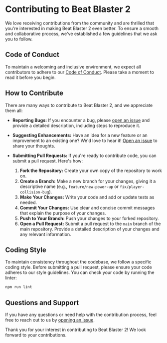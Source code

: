 # Contributing to Beat Blaster 2

We love receiving contributions from the community and are thrilled that you're interested in making Beat Blaster 2 even better. To ensure a smooth and collaborative process, we've established a few guidelines that we ask you to follow.

## Code of Conduct

To maintain a welcoming and inclusive environment, we expect all contributors to adhere to our [Code of Conduct](CODE_OF_CONDUCT.md). Please take a moment to read it before you begin.

## How to Contribute

There are many ways to contribute to Beat Blaster 2, and we appreciate them all:

- **Reporting Bugs:** If you encounter a bug, please [open an issue](https://github.com/zackemannen81/Beat-Blaster2/issues) and provide a detailed description, including steps to reproduce it.
- **Suggesting Enhancements:** Have an idea for a new feature or an improvement to an existing one? We'd love to hear it! [Open an issue](https://github.com/zackemannen81/Beat-Blaster2/issues) to share your thoughts.
- **Submitting Pull Requests:** If you're ready to contribute code, you can submit a pull request. Here's how:

    1. **Fork the Repository:** Create your own copy of the repository to work on.
    2. **Create a Branch:** Make a new branch for your changes, giving it a descriptive name (e.g., `feature/new-power-up` or `fix/player-collision-bug`).
    3. **Make Your Changes:** Write your code and add or update tests as needed.
    4. **Commit Your Changes:** Use clear and concise commit messages that explain the purpose of your changes.
    5. **Push to Your Branch:** Push your changes to your forked repository.
    6. **Open a Pull Request:** Submit a pull request to the `main` branch of the main repository. Provide a detailed description of your changes and any relevant information.

## Coding Style

To maintain consistency throughout the codebase, we follow a specific coding style. Before submitting a pull request, please ensure your code adheres to our style guidelines. You can check your code by running the linter:

```bash
npm run lint
```

## Questions and Support

If you have any questions or need help with the contribution process, feel free to reach out to us by [opening an issue](https://github.com/zackemannen81/Beat-Blaster2/issues).

Thank you for your interest in contributing to Beat Blaster 2! We look forward to your contributions.
